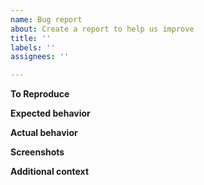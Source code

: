```yaml
---
name: Bug report
about: Create a report to help us improve
title: ''
labels: ''
assignees: ''

---
```


**To Reproduce**



**Expected behavior**



**Actual behavior**



**Screenshots**



**Additional context**
